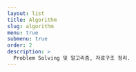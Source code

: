 ```yaml
---
layout: list
title: Algorithm
slug: algorithm
menu: true
submenu: true
order: 2
description: >
  Problem Solving 및 알고리즘, 자료구조 정리.  
---
```

